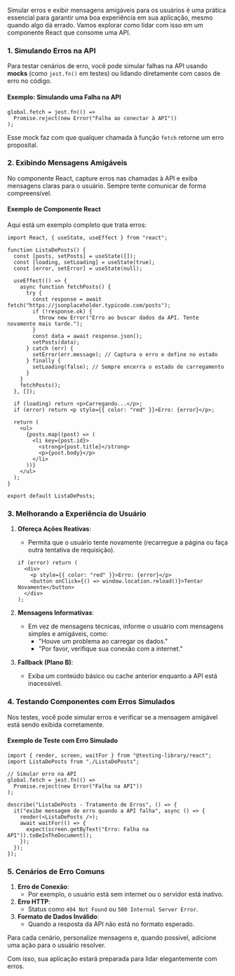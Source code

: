 Simular erros e exibir mensagens amigáveis para os usuários é uma prática essencial para garantir uma boa experiência em sua aplicação, mesmo quando algo dá errado. Vamos explorar como lidar com isso em um componente React que consome uma API.

### **1. Simulando Erros na API**

Para testar cenários de erro, você pode simular falhas na API usando **mocks** (como `jest.fn()` em testes) ou lidando diretamente com casos de erro no código.

#### Exemplo: Simulando uma Falha na API

```
global.fetch = jest.fn(() =>
  Promise.reject(new Error("Falha ao conectar à API"))
);
```

Esse mock faz com que qualquer chamada à função `fetch` retorne um erro proposital.

### **2. Exibindo Mensagens Amigáveis**

No componente React, capture erros nas chamadas à API e exiba mensagens claras para o usuário. Sempre tente comunicar de forma compreensível.

#### Exemplo de Componente React

Aqui está um exemplo completo que trata erros:

```
import React, { useState, useEffect } from "react";

function ListaDePosts() {
  const [posts, setPosts] = useState([]);
  const [loading, setLoading] = useState(true);
  const [error, setError] = useState(null);

  useEffect(() => {
    async function fetchPosts() {
      try {
        const response = await fetch("https://jsonplaceholder.typicode.com/posts");
        if (!response.ok) {
          throw new Error("Erro ao buscar dados da API. Tente novamente mais tarde.");
        }
        const data = await response.json();
        setPosts(data);
      } catch (err) {
        setError(err.message); // Captura o erro e define no estado
      } finally {
        setLoading(false); // Sempre encerra o estado de carregamento
      }
    }
    fetchPosts();
  }, []);

  if (loading) return <p>Carregando...</p>;
  if (error) return <p style={{ color: "red" }}>Erro: {error}</p>;

  return (
    <ul>
      {posts.map((post) => (
        <li key={post.id}>
          <strong>{post.title}</strong>
          <p>{post.body}</p>
        </li>
      ))}
    </ul>
  );
}

export default ListaDePosts;
```

### **3. Melhorando a Experiência do Usuário**

1. **Ofereça Ações Reativas**:
    - Permita que o usuário tente novamente (recarregue a página ou faça outra tentativa de requisição).

    ```
    if (error) return (
      <div>
        <p style={{ color: "red" }}>Erro: {error}</p>
        <button onClick={() => window.location.reload()}>Tentar Novamente</button>
      </div>
    );
    ```

2. **Mensagens Informativas**:
    - Em vez de mensagens técnicas, informe o usuário com mensagens simples e amigáveis, como:
        - "Houve um problema ao carregar os dados."
        - "Por favor, verifique sua conexão com a internet."
3. **Fallback (Plano B)**:
    - Exiba um conteúdo básico ou cache anterior enquanto a API está inacessível.

### **4. Testando Componentes com Erros Simulados**

Nos testes, você pode simular erros e verificar se a mensagem amigável está sendo exibida corretamente.

#### Exemplo de Teste com Erro Simulado

```
import { render, screen, waitFor } from "@testing-library/react";
import ListaDePosts from "./ListaDePosts";

// Simular erro na API
global.fetch = jest.fn(() =>
  Promise.reject(new Error("Falha na API"))
);

describe("ListaDePosts - Tratamento de Erros", () => {
  it("exibe mensagem de erro quando a API falha", async () => {
    render(<ListaDePosts />);
    await waitFor(() => {
      expect(screen.getByText("Erro: Falha na API")).toBeInTheDocument();
    });
  });
});
```

### **5. Cenários de Erro Comuns**

1. **Erro de Conexão**:
    - Por exemplo, o usuário está sem internet ou o servidor está inativo.
2. **Erro HTTP**:
    - Status como `404 Not Found` ou `500 Internal Server Error`.
3. **Formato de Dados Inválido**:
    - Quando a resposta da API não está no formato esperado.

Para cada cenário, personalize mensagens e, quando possível, adicione uma ação para o usuário resolver.

Com isso, sua aplicação estará preparada para lidar elegantemente com erros.


